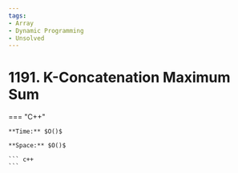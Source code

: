 ```yaml
---
tags:
- Array
- Dynamic Programming
- Unsolved
---
```



# 1191. K-Concatenation Maximum Sum

=== "C++"

    **Time:** $O()$

    **Space:** $O()$

    ``` c++
    ```